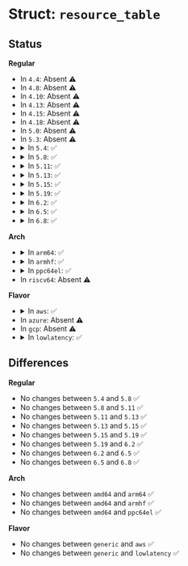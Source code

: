 # Struct: <code>resource_table</code>

## Status
<b>Regular</b>
<ul>
<li>
In <code>4.4</code>: Absent ⚠️
</li>
<li>
In <code>4.8</code>: Absent ⚠️
</li>
<li>
In <code>4.10</code>: Absent ⚠️
</li>
<li>
In <code>4.13</code>: Absent ⚠️
</li>
<li>
In <code>4.15</code>: Absent ⚠️
</li>
<li>
In <code>4.18</code>: Absent ⚠️
</li>
<li>
In <code>5.0</code>: Absent ⚠️
</li>
<li>
In <code>5.3</code>: Absent ⚠️
</li>
<li>
<details>
<summary>In <code>5.4</code>: ✅</summary>

```c
struct resource_table {
    u32 ver;
    u32 num;
    u32 reserved[2];
    u32 offset[0];
};
```
</details>
</li>
<li>
<details>
<summary>In <code>5.8</code>: ✅</summary>

```c
struct resource_table {
    u32 ver;
    u32 num;
    u32 reserved[2];
    u32 offset[0];
};
```
</details>
</li>
<li>
<details>
<summary>In <code>5.11</code>: ✅</summary>

```c
struct resource_table {
    u32 ver;
    u32 num;
    u32 reserved[2];
    u32 offset[0];
};
```
</details>
</li>
<li>
<details>
<summary>In <code>5.13</code>: ✅</summary>

```c
struct resource_table {
    u32 ver;
    u32 num;
    u32 reserved[2];
    u32 offset[0];
};
```
</details>
</li>
<li>
<details>
<summary>In <code>5.15</code>: ✅</summary>

```c
struct resource_table {
    u32 ver;
    u32 num;
    u32 reserved[2];
    u32 offset[0];
};
```
</details>
</li>
<li>
<details>
<summary>In <code>5.19</code>: ✅</summary>

```c
struct resource_table {
    u32 ver;
    u32 num;
    u32 reserved[2];
    u32 offset[0];
};
```
</details>
</li>
<li>
<details>
<summary>In <code>6.2</code>: ✅</summary>

```c
struct resource_table {
    u32 ver;
    u32 num;
    u32 reserved[2];
    u32 offset[0];
};
```
</details>
</li>
<li>
<details>
<summary>In <code>6.5</code>: ✅</summary>

```c
struct resource_table {
    u32 ver;
    u32 num;
    u32 reserved[2];
    u32 offset[0];
};
```
</details>
</li>
<li>
<details>
<summary>In <code>6.8</code>: ✅</summary>

```c
struct resource_table {
    u32 ver;
    u32 num;
    u32 reserved[2];
    u32 offset[0];
};
```
</details>
</li>
</ul>
<b>Arch</b>
<ul>
<li>
<details>
<summary>In <code>arm64</code>: ✅</summary>

```c
struct resource_table {
    u32 ver;
    u32 num;
    u32 reserved[2];
    u32 offset[0];
};
```
</details>
</li>
<li>
<details>
<summary>In <code>armhf</code>: ✅</summary>

```c
struct resource_table {
    u32 ver;
    u32 num;
    u32 reserved[2];
    u32 offset[0];
};
```
</details>
</li>
<li>
<details>
<summary>In <code>ppc64el</code>: ✅</summary>

```c
struct resource_table {
    u32 ver;
    u32 num;
    u32 reserved[2];
    u32 offset[0];
};
```
</details>
</li>
<li>
In <code>riscv64</code>: Absent ⚠️
</li>
</ul>
<b>Flavor</b>
<ul>
<li>
<details>
<summary>In <code>aws</code>: ✅</summary>

```c
struct resource_table {
    u32 ver;
    u32 num;
    u32 reserved[2];
    u32 offset[0];
};
```
</details>
</li>
<li>
In <code>azure</code>: Absent ⚠️
</li>
<li>
In <code>gcp</code>: Absent ⚠️
</li>
<li>
<details>
<summary>In <code>lowlatency</code>: ✅</summary>

```c
struct resource_table {
    u32 ver;
    u32 num;
    u32 reserved[2];
    u32 offset[0];
};
```
</details>
</li>
</ul>

## Differences
<b>Regular</b>
<ul>
<li>
No changes between <code>5.4</code> and <code>5.8</code> ✅
</li>
<li>
No changes between <code>5.8</code> and <code>5.11</code> ✅
</li>
<li>
No changes between <code>5.11</code> and <code>5.13</code> ✅
</li>
<li>
No changes between <code>5.13</code> and <code>5.15</code> ✅
</li>
<li>
No changes between <code>5.15</code> and <code>5.19</code> ✅
</li>
<li>
No changes between <code>5.19</code> and <code>6.2</code> ✅
</li>
<li>
No changes between <code>6.2</code> and <code>6.5</code> ✅
</li>
<li>
No changes between <code>6.5</code> and <code>6.8</code> ✅
</li>
</ul>
<b>Arch</b>
<ul>
<li>
No changes between <code>amd64</code> and <code>arm64</code> ✅
</li>
<li>
No changes between <code>amd64</code> and <code>armhf</code> ✅
</li>
<li>
No changes between <code>amd64</code> and <code>ppc64el</code> ✅
</li>
</ul>
<b>Flavor</b>
<ul>
<li>
No changes between <code>generic</code> and <code>aws</code> ✅
</li>
<li>
No changes between <code>generic</code> and <code>lowlatency</code> ✅
</li>
</ul>

